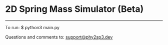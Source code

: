 # 2D Spring Mass Simulator (Beta)
__________________________________________________________________________________________________________
To run: $ python3 main.py

Questions and comments to: support@phy2sp3.dev